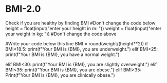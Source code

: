 # BMI-2.0
Check if you are healthy by finding BMI
#Don't change the code below 
height = float(input("enter your height in m: "))
weight = float(input("enter your weight in kg: "))
#Don't change the code above 

#Write your code below this line
BMI = round(weight/(height**2))
if BMI<18.5:
  print(f"Your BMI is {BMI}, you are underweight.")
elif BMI<25:
  print(f"Your BMI is {BMI}, you have a normal weight.")
  
elif BMI<30:
  print(f"Your BMI is {BMI}, you are slightly overweight.")
elif BMI<35:
  print(f"Your BMI is {BMI}, you are obese.")
elif BMI>35:
  Print(f"Your BMI is {BMI}, you are clinically obese.")


 




